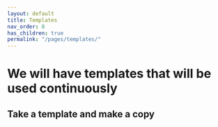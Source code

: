 ```yaml
---
layout: default
title: Templates
nav_order: 8
has_children: true
permalink: "/pages/templates/"
---
```



# We will have templates that will be used continuously

## Take a template and make a copy
